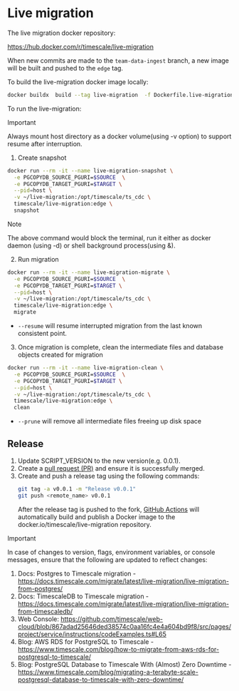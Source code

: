 # Live migration

The live migration docker repository:

https://hub.docker.com/r/timescale/live-migration

When new commits are made to the `team-data-ingest` branch, a new image will be
built and pushed to the `edge` tag.

To build the live-migration docker image locally:

```sh
docker buildx  build --tag live-migration  -f Dockerfile.live-migration .
```

To run the live-migration:

> [!IMPORTANT]
> Always mount host directory as a docker volume(using -v option) to support
> resume after interruption.

1) Create snapshot

```sh
docker run --rm -it --name live-migration-snapshot \
  -e PGCOPYDB_SOURCE_PGURI=$SOURCE  \
  -e PGCOPYDB_TARGET_PGURI=$TARGET \
  --pid=host \
  -v ~/live-migration:/opt/timescale/ts_cdc \
  timescale/live-migration:edge \
  snapshot
```

> [!NOTE]
> The above command would block the terminal, run it either as docker
> daemon (using -d) or shell background process(using &).

2) Run migration

```sh
docker run --rm -it --name live-migration-migrate \
  -e PGCOPYDB_SOURCE_PGURI=$SOURCE  \
  -e PGCOPYDB_TARGET_PGURI=$TARGET \
  --pid=host \
  -v ~/live-migration:/opt/timescale/ts_cdc \
  timescale/live-migration:edge \
  migrate
```
- `--resume` will resume interrupted migration from the last known consistent
point.

3) Once migration is complete, clean the intermediate files and database
objects created for migration

```sh
docker run --rm -it --name live-migration-clean \
  -e PGCOPYDB_SOURCE_PGURI=$SOURCE  \
  -e PGCOPYDB_TARGET_PGURI=$TARGET \
  --pid=host \
  -v ~/live-migration:/opt/timescale/ts_cdc \
  timescale/live-migration:edge \
  clean
```

- `--prune` will remove all intermediate files freeing up disk space

## Release

1. Update SCRIPT_VERSION to the new version(e.g. 0.0.1).
2. Create a [pull request (PR)](https://github.com/timescale/pgcopydb/pull/29) and ensure it is successfully merged.
3. Create and push a release tag using the following commands:
	```sh
	git tag -a v0.0.1 -m "Release v0.0.1"
	git push <remote_name> v0.0.1
	```
	After the release tag is pushed to the fork, [GitHub Actions](https://github.com/timescale/pgcopydb/blob/main/.github/workflows/docker-publish-ts.yml) will automatically build and publish a Docker image to the docker.io/timescale/live-migration repository.

> [!IMPORTANT]
> In case of changes to version, flags, environment variables, or console messages, ensure that the following are updated to reflect changes:
> 1. Docs: Postgres to Timescale migration - https://docs.timescale.com/migrate/latest/live-migration/live-migration-from-postgres/
> 2. Docs: TimescaleDB to Timescale migration - https://docs.timescale.com/migrate/latest/live-migration/live-migration-from-timescaledb/
> 3. Web Console: https://github.com/timescale/web-cloud/blob/867adad25646ded38574c0aa16fc4e4a604bd9f8/src/pages/project/service/instructions/codeExamples.ts#L65
> 4. Blog: AWS RDS for PostgreSQL to Timescale - https://www.timescale.com/blog/how-to-migrate-from-aws-rds-for-postgresql-to-timescale/
> 5. Blog: PostgreSQL Database to Timescale With (Almost) Zero Downtime - https://www.timescale.com/blog/migrating-a-terabyte-scale-postgresql-database-to-timescale-with-zero-downtime/
